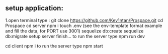 ## setup application:
1.open terminal type :
git clone https://github.com/Kev1ntan/Prospace.git
cd Prospace
cd server
npm i
touch .env (see the env-template format example and fill the data, for PORT use 3001)
sequelize db:create
sequelize db:migrate
setup server finish... to run the server type npm run dev

cd client
npm i
to run the server type npm start